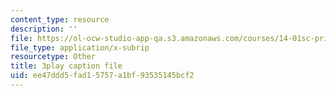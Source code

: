 ```yaml
---
content_type: resource
description: ''
file: https://ol-ocw-studio-app-qa.s3.amazonaws.com/courses/14-01sc-principles-of-microeconomics-fall-2011/ee47ddd5fad15757a1bf93535145bcf2_f8Kn9GkR514.vtt
file_type: application/x-subrip
resourcetype: Other
title: 3play caption file
uid: ee47ddd5-fad1-5757-a1bf-93535145bcf2
---
```

